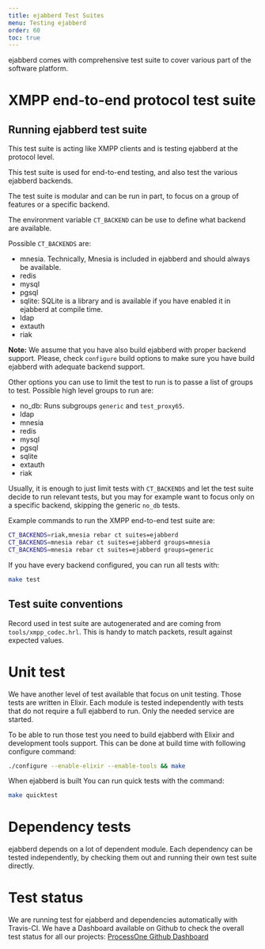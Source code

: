 ```yaml
---
title: ejabberd Test Suites
menu: Testing ejabberd
order: 60
toc: true
---
```


ejabberd comes with comprehensive test suite to cover various part of
the software platform.

# XMPP end-to-end protocol test suite

## Running ejabberd test suite

This test suite is acting like XMPP clients and is testing ejabberd at
the protocol level.

This test suite is used for end-to-end testing, and also test the
various ejabberd backends.

The test suite is modular and can be run in part, to focus on a group
of features or a specific backend.

The environment variable `CT_BACKEND` can be use to define what backend
are available.

Possible `CT_BACKENDS` are:

- mnesia. Technically, Mnesia is included in ejabberd and should
  always be available.
- redis
- mysql
- pgsql
- sqlite: SQLite is a library and is available if you have enabled it
  in ejabberd at compile time.
- ldap
- extauth
- riak

**Note:** We assume that you have also build ejabberd with proper
backend support. Please, check `configure` build options to make sure
you have build ejabberd with adequate backend support.

Other options you can use to limit the test to run is to passe a list
of groups to test. Possible high level groups to run are:

- no_db: Runs subgroups `generic` and `test_proxy65`.
- ldap
- mnesia
- redis
- mysql
- pgsql
- sqlite
- extauth
- riak

Usually, it is enough to just limit tests with `CT_BACKENDS` and let the
test suite decide to run relevant tests, but you may for example want
to focus only on a specific backend, skipping the generic `no_db`
tests.

Example commands to run the XMPP end-to-end test suite are:

~~~ bash
CT_BACKENDS=riak,mnesia rebar ct suites=ejabberd
CT_BACKENDS=mnesia rebar ct suites=ejabberd groups=mnesia
CT_BACKENDS=mnesia rebar ct suites=ejabberd groups=generic
~~~

If you have every backend configured, you can run all tests with:

~~~ bash
make test
~~~

## Test suite conventions

Record used in test suite are autogenerated and are coming from
`tools/xmpp_codec.hrl`. This is handy to match packets, result against
expected values.

# Unit test

We have another level of test available that focus on unit
testing. Those tests are written in Elixir. Each module is tested
independently with tests that do not require a full ejabberd to
run. Only the needed service are started.

To be able to run those test you need to build ejabberd with Elixir and development tools support. This can be done at build time with following configure command:

~~~ bash
./configure --enable-elixir --enable-tools && make
~~~

When ejabberd is built You can run quick tests with the command:

~~~ bash
make quicktest
~~~

# Dependency tests

ejabberd depends on a lot of dependent module. Each dependency can be
tested independently, by checking them out and running their own test
suite directly.

# Test status

We are running test for ejabberd and dependencies automatically with
Travis-CI. We have a Dashboard available on Github to check the
overall test status for all our projects:
[ProcessOne Github Dashboard](http://processone.github.io)
